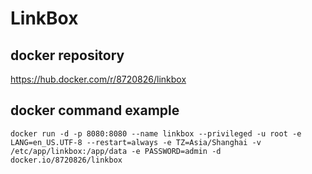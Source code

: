 # LinkBox

## docker repository
https://hub.docker.com/r/8720826/linkbox

## docker command example

```
docker run -d -p 8080:8080 --name linkbox --privileged -u root -e LANG=en_US.UTF-8 --restart=always -e TZ=Asia/Shanghai -v /etc/app/linkbox:/app/data -e PASSWORD=admin -d docker.io/8720826/linkbox
```
